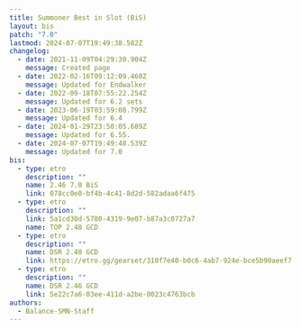 ```yaml
---
title: Summoner Best in Slot (BiS)
layout: bis
patch: "7.0"
lastmod: 2024-07-07T19:49:38.582Z
changelog:
  - date: 2021-11-09T04:29:30.904Z
    message: Created page
  - date: 2022-02-16T09:12:09.460Z
    message: Updated for Endwalker
  - date: 2022-09-18T07:55:22.254Z
    message: Updated for 6.2 sets
  - date: 2023-06-19T03:59:08.799Z
    message: Updated for 6.4
  - date: 2024-01-29T23:50:05.689Z
    message: Updated for 6.55.
  - date: 2024-07-07T19:49:48.539Z
    message: Updated for 7.0
bis:
  - type: etro
    description: ""
    name: 2.46 7.0 BiS
    link: 078cc0e0-bf4b-4c41-8d2d-582adaa6f475
  - type: etro
    description: ""
    link: 5a1cd30d-5780-4319-9e07-b87a3c0727a7
    name: TOP 2.48 GCD
  - type: etro
    description: ""
    name: DSR 2.48 GCD
    link: https://etro.gg/gearset/310f7e40-b0c6-4ab7-924e-bce5b90aeef7
  - type: etro
    description: ""
    name: DSR 2.46 GCD
    link: 5e22c7a6-03ee-411d-a2be-0023c4763bcb
authors:
  - Balance-SMN-Staff
---
```

